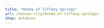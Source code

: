 ```yaml
---
title: "Honda of Tiffany Springs"
url: /kansas-city/honda-of-tiffany-springs/
shop: Autohaus
---
```

